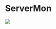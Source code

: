 # ServerMon

![](https://user-images.githubusercontent.com/12462465/147355522-3653758d-3673-49e7-a2d4-6b01e4572dd8.png)
